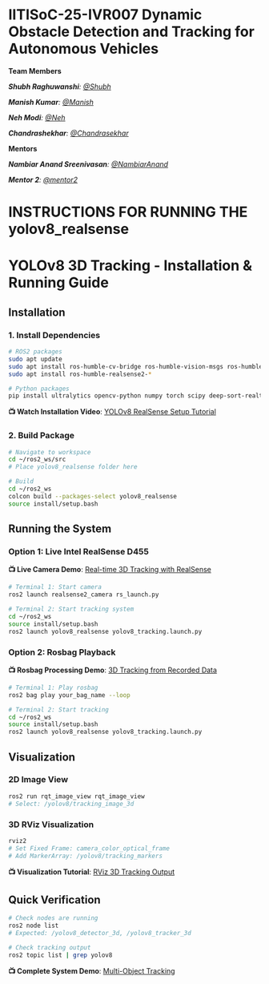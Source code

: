 # IITISoC-25-IVR007 Dynamic Obstacle Detection and Tracking for Autonomous Vehicles

**Team Members**

_**Shubh Raghuwanshi**:  [@Shubh](https://github.com/Shubhragh)_

_**Manish Kumar**:  [@Manish](https://github.com/Manish-git-tech)_

_**Neh Modi**:  [@Neh](https://github.com/Nehmodi2005)_

_**Chandrashekhar**:  [@Chandrasekhar](https://github.com/ChandrashekarRVN)_

**Mentors**

_**Nambiar Anand Sreenivasan**:  [@NambiarAnand](https://github.com/NambiarAnand)_

_**Mentor 2**:  [@mentor2](https://github.com/mentor2)_

# INSTRUCTIONS FOR RUNNING THE yolov8_realsense 

# YOLOv8 3D Tracking - Installation & Running Guide

## Installation

### 1. Install Dependencies
```bash
# ROS2 packages
sudo apt update
sudo apt install ros-humble-cv-bridge ros-humble-vision-msgs ros-humble-image-transport
sudo apt install ros-humble-realsense2-*

# Python packages
pip install ultralytics opencv-python numpy torch scipy deep-sort-realtime
```

**📺 Watch Installation Video**: [YOLOv8 RealSense Setup Tutorial](https://youtu.be/9p9fBWrVkEk?si=C9yJdp62l3zSlSTT)

### 2. Build Package
```bash
# Navigate to workspace
cd ~/ros2_ws/src
# Place yolov8_realsense folder here

# Build
cd ~/ros2_ws
colcon build --packages-select yolov8_realsense
source install/setup.bash
```

## Running the System

### Option 1: Live Intel RealSense D455

**📺 Live Camera Demo**: [Real-time 3D Tracking with RealSense](https://youtu.be/g3eS8J1P-QY?si=uusEopx49uOvkrpR)

```bash
# Terminal 1: Start camera
ros2 launch realsense2_camera rs_launch.py

# Terminal 2: Start tracking system
cd ~/ros2_ws
source install/setup.bash
ros2 launch yolov8_realsense yolov8_tracking.launch.py
```

### Option 2: Rosbag Playback

**📺 Rosbag Processing Demo**: [3D Tracking from Recorded Data](https://youtu.be/g3eS8J1P-QY?si=uusEopx49uOvkrpR)

```bash
# Terminal 1: Play rosbag
ros2 bag play your_bag_name --loop

# Terminal 2: Start tracking
cd ~/ros2_ws
source install/setup.bash
ros2 launch yolov8_realsense yolov8_tracking.launch.py
```

## Visualization

### 2D Image View
```bash
ros2 run rqt_image_view rqt_image_view
# Select: /yolov8/tracking_image_3d
```

### 3D RViz Visualization
```bash
rviz2
# Set Fixed Frame: camera_color_optical_frame
# Add MarkerArray: /yolov8/tracking_markers
```

**📺 Visualization Tutorial**: [RViz 3D Tracking Output](https://www.youtube.com/watch?v=x__hBLPtahE)

## Quick Verification
```bash
# Check nodes are running
ros2 node list
# Expected: /yolov8_detector_3d, /yolov8_tracker_3d

# Check tracking output
ros2 topic list | grep yolov8
```

**📺 Complete System Demo**: [Multi-Object Tracking](https://youtu.be/9p9fBWrVkEk?si=C9yJdp62l3zSlSTT)
